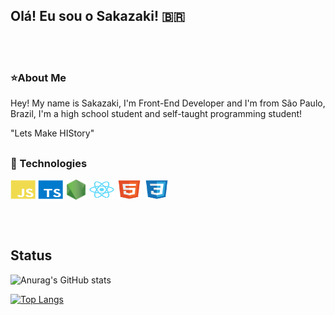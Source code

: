 ## Olá! Eu sou o Sakazaki! 🇧🇷
<br></br>

### ⭐About Me
Hey! My name is Sakazaki, I'm Front-End Developer and I'm from São Paulo, Brazil, I'm a high school student and self-taught programming student!

 "Lets Make HIStory"

##

### 🚀 Technologies
  <img 
    align="center" 
    alt="Joao-Js" 
    height="30" 
    width="40" 
    src="https://raw.githubusercontent.com/devicons/devicon/master/icons/javascript/javascript-plain.svg"
  />
  <img 
    align="center" 
    alt="Rafa-Ts" 
    height="30" 
    width="40" 
    src="https://raw.githubusercontent.com/devicons/devicon/master/icons/typescript/typescript-plain.svg"
  />
  <img 
    align="center" 
    alt="Rafa-Js" 
    height="32" 
    width="34" 
    src="https://raw.githubusercontent.com/github/explore/80688e429a7d4ef2fca1e82350fe8e3517d3494d/topics/nodejs/nodejs.png"
  />
  <img 
    align="center" 
    alt="Joao-React" 
    height="30" 
    width="40" 
    src="https://raw.githubusercontent.com/devicons/devicon/master/icons/react/react-original.svg"
  />
  <img 
    align="center" 
    alt="Joao-HTML" 
    height="30" 
    width="40" 
    src="https://raw.githubusercontent.com/devicons/devicon/master/icons/html5/html5-original.svg"
  />
  <img 
    align="center" 
    alt="Joao-CSS" 
    height="30" 
    width="40" 
    src="https://raw.githubusercontent.com/devicons/devicon/master/icons/css3/css3-original.svg"
  />
</div>

<br></br>
## Status
![Anurag's GitHub stats](https://github-readme-stats.vercel.app/api?username=DevSakazaki&theme=dark&show_icons=true)

[![Top Langs](https://github-readme-stats.vercel.app/api/top-langs/?username=DevSakazaki&theme=dark)](https://github.com/anuraghazra/github-readme-stats)



 ##

